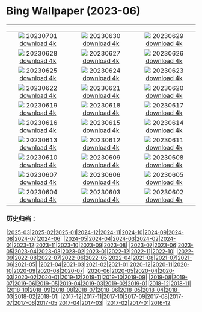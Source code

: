 # Bing Wallpaper (2023-06)
**************
| | | |
| :----: | :----: | :----: |
| ![](https://www.bing.com/th?id=OHR.LondonPride_EN-GB2746181543_1920x1080.jpg) 20230701 [download 4k](https://www.bing.com/th?id=OHR.LondonPride_EN-GB2746181543_UHD.jpg) | ![](https://www.bing.com/th?id=OHR.ClamBears_EN-GB2655650762_1920x1080.jpg) 20230630 [download 4k](https://www.bing.com/th?id=OHR.ClamBears_EN-GB2655650762_UHD.jpg) | ![](https://www.bing.com/th?id=OHR.BanyakIslands_EN-GB9801951786_1920x1080.jpg) 20230629 [download 4k](https://www.bing.com/th?id=OHR.BanyakIslands_EN-GB9801951786_UHD.jpg) |
| ![](https://www.bing.com/th?id=OHR.ProcidaItaly_EN-GB9713968263_1920x1080.jpg) 20230628 [download 4k](https://www.bing.com/th?id=OHR.ProcidaItaly_EN-GB9713968263_UHD.jpg) | ![](https://www.bing.com/th?id=OHR.SedonaSunset_EN-GB7297274691_1920x1080.jpg) 20230627 [download 4k](https://www.bing.com/th?id=OHR.SedonaSunset_EN-GB7297274691_UHD.jpg) | ![](https://www.bing.com/th?id=OHR.VillandryGarden_EN-GB7083830994_1920x1080.jpg) 20230626 [download 4k](https://www.bing.com/th?id=OHR.VillandryGarden_EN-GB7083830994_UHD.jpg) |
| ![](https://www.bing.com/th?id=OHR.PetraTreasury_EN-GB6969772830_1920x1080.jpg) 20230625 [download 4k](https://www.bing.com/th?id=OHR.PetraTreasury_EN-GB6969772830_UHD.jpg) | ![](https://www.bing.com/th?id=OHR.NhaTrang_EN-GB0640695558_1920x1080.jpg) 20230624 [download 4k](https://www.bing.com/th?id=OHR.NhaTrang_EN-GB0640695558_UHD.jpg) | ![](https://www.bing.com/th?id=OHR.PollinatorMonarch_EN-GB6254720731_1920x1080.jpg) 20230623 [download 4k](https://www.bing.com/th?id=OHR.PollinatorMonarch_EN-GB6254720731_UHD.jpg) |
| ![](https://www.bing.com/th?id=OHR.PeruAmazon_EN-GB5292051746_1920x1080.jpg) 20230622 [download 4k](https://www.bing.com/th?id=OHR.PeruAmazon_EN-GB5292051746_UHD.jpg) | ![](https://www.bing.com/th?id=OHR.StonehengeSalisbury_EN-GB4804495385_1920x1080.jpg) 20230621 [download 4k](https://www.bing.com/th?id=OHR.StonehengeSalisbury_EN-GB4804495385_UHD.jpg) | ![](https://www.bing.com/th?id=OHR.EagleTree_EN-GB5214088719_1920x1080.jpg) 20230620 [download 4k](https://www.bing.com/th?id=OHR.EagleTree_EN-GB5214088719_UHD.jpg) |
| ![](https://www.bing.com/th?id=OHR.Fawn_EN-GB3370685571_1920x1080.jpg) 20230619 [download 4k](https://www.bing.com/th?id=OHR.Fawn_EN-GB3370685571_UHD.jpg) | ![](https://www.bing.com/th?id=OHR.TernFather_EN-GB3286623964_1920x1080.jpg) 20230618 [download 4k](https://www.bing.com/th?id=OHR.TernFather_EN-GB3286623964_UHD.jpg) | ![](https://www.bing.com/th?id=OHR.TroopingtheColour_EN-GB3209704877_1920x1080.jpg) 20230617 [download 4k](https://www.bing.com/th?id=OHR.TroopingtheColour_EN-GB3209704877_UHD.jpg) |
| ![](https://www.bing.com/th?id=OHR.HawksbillTurtle_EN-GB1789155726_1920x1080.jpg) 20230616 [download 4k](https://www.bing.com/th?id=OHR.HawksbillTurtle_EN-GB1789155726_UHD.jpg) | ![](https://www.bing.com/th?id=OHR.SmokyFireflies_EN-GB0756238387_1920x1080.jpg) 20230615 [download 4k](https://www.bing.com/th?id=OHR.SmokyFireflies_EN-GB0756238387_UHD.jpg) | ![](https://www.bing.com/th?id=OHR.BrightonPalacePier_EN-GB0672120721_1920x1080.jpg) 20230614 [download 4k](https://www.bing.com/th?id=OHR.BrightonPalacePier_EN-GB0672120721_UHD.jpg) |
| ![](https://www.bing.com/th?id=OHR.OkefenokeeSwamp_EN-GB0533204328_1920x1080.jpg) 20230613 [download 4k](https://www.bing.com/th?id=OHR.OkefenokeeSwamp_EN-GB0533204328_UHD.jpg) | ![](https://www.bing.com/th?id=OHR.BigBendAnniv_EN-GB0399818877_1920x1080.jpg) 20230612 [download 4k](https://www.bing.com/th?id=OHR.BigBendAnniv_EN-GB0399818877_UHD.jpg) | ![](https://www.bing.com/th?id=OHR.GoliathHeron_EN-GB9486984477_1920x1080.jpg) 20230611 [download 4k](https://www.bing.com/th?id=OHR.GoliathHeron_EN-GB9486984477_UHD.jpg) |
| ![](https://www.bing.com/th?id=OHR.PortugalDay_EN-GB0196698327_1920x1080.jpg) 20230610 [download 4k](https://www.bing.com/th?id=OHR.PortugalDay_EN-GB0196698327_UHD.jpg) | ![](https://www.bing.com/th?id=OHR.BalloonsTurkey_EN-GB0119846047_1920x1080.jpg) 20230609 [download 4k](https://www.bing.com/th?id=OHR.BalloonsTurkey_EN-GB0119846047_UHD.jpg) | ![](https://www.bing.com/th?id=OHR.PlayfulHumpback_EN-GB9991991463_1920x1080.jpg) 20230608 [download 4k](https://www.bing.com/th?id=OHR.PlayfulHumpback_EN-GB9991991463_UHD.jpg) |
| ![](https://www.bing.com/th?id=OHR.ChacoCulture_EN-GB9900323304_1920x1080.jpg) 20230607 [download 4k](https://www.bing.com/th?id=OHR.ChacoCulture_EN-GB9900323304_UHD.jpg) | ![](https://www.bing.com/th?id=OHR.CliffsEtretat_EN-GB9799848049_1920x1080.jpg) 20230606 [download 4k](https://www.bing.com/th?id=OHR.CliffsEtretat_EN-GB9799848049_UHD.jpg) | ![](https://www.bing.com/th?id=OHR.PlasticParrotfish_EN-GB9687576751_1920x1080.jpg) 20230605 [download 4k](https://www.bing.com/th?id=OHR.PlasticParrotfish_EN-GB9687576751_UHD.jpg) |
| ![](https://www.bing.com/th?id=OHR.MauiBeach_EN-GB9406184102_1920x1080.jpg) 20230604 [download 4k](https://www.bing.com/th?id=OHR.MauiBeach_EN-GB9406184102_UHD.jpg) | ![](https://www.bing.com/th?id=OHR.SouthKaibabTrail_EN-GB9323657088_1920x1080.jpg) 20230603 [download 4k](https://www.bing.com/th?id=OHR.SouthKaibabTrail_EN-GB9323657088_UHD.jpg) | ![](https://www.bing.com/th?id=OHR.GemsbokNamibia_EN-GB7458259084_1920x1080.jpg) 20230602 [download 4k](https://www.bing.com/th?id=OHR.GemsbokNamibia_EN-GB7458259084_UHD.jpg) |

### 历史归档：

|[2025-03](2025-03/2025-03.md)|[2025-02](2025-02/2025-02.md)|[2025-01](2025-01/2025-01.md)|[2024-12](2024-12/2024-12.md)|[2024-11](2024-11/2024-11.md)|[2024-10](2024-10/2024-10.md)|[2024-09](2024-09/2024-09.md)|[2024-08](2024-08/2024-08.md)|[2024-07](2024-07/2024-07.md)|[2024-06](2024-06/2024-06.md)|
|[2024-05](2024-05/2024-05.md)|[2024-04](2024-04/2024-04.md)|[2024-03](2024-03/2024-03.md)|[2024-02](2024-02/2024-02.md)|[2024-01](2024-01/2024-01.md)|[2023-12](2023-12/2023-12.md)|[2023-11](2023-11/2023-11.md)|[2023-10](2023-10/2023-10.md)|[2023-09](2023-09/2023-09.md)|[2023-08](2023-08/2023-08.md)|
|[2023-07](2023-07/2023-07.md)|[2023-06](2023-06/2023-06.md)|[2023-05](2023-05/2023-05.md)|[2023-04](2023-04/2023-04.md)|[2023-03](2023-03/2023-03.md)|[2023-02](2023-02/2023-02.md)|[2023-01](2023-01/2023-01.md)|[2022-12](2022-12/2022-12.md)|[2022-11](2022-11/2022-11.md)|[2022-10](2022-10/2022-10.md)|
|[2022-09](2022-09/2022-09.md)|[2022-08](2022-08/2022-08.md)|[2022-07](2022-07/2022-07.md)|[2022-06](2022-06/2022-06.md)|[2022-05](2022-05/2022-05.md)|[2022-04](2022-04/2022-04.md)|[2021-08](2021-08/2021-08.md)|[2021-07](2021-07/2021-07.md)|[2021-06](2021-06/2021-06.md)|[2021-05](2021-05/2021-05.md)|
|[2021-04](2021-04/2021-04.md)|[2021-03](2021-03/2021-03.md)|[2021-02](2021-02/2021-02.md)|[2021-01](2021-01/2021-01.md)|[2020-12](2020-12/2020-12.md)|[2020-11](2020-11/2020-11.md)|[2020-10](2020-10/2020-10.md)|[2020-09](2020-09/2020-09.md)|[2020-08](2020-08/2020-08.md)|[2020-07](2020-07/2020-07.md)|
|[2020-06](2020-06/2020-06.md)|[2020-05](2020-05/2020-05.md)|[2020-04](2020-04/2020-04.md)|[2020-03](2020-03/2020-03.md)|[2020-02](2020-02/2020-02.md)|[2020-01](2020-01/2020-01.md)|[2019-12](2019-12/2019-12.md)|[2019-11](2019-11/2019-11.md)|[2019-10](2019-10/2019-10.md)|[2019-09](2019-09/2019-09.md)|
|[2019-08](2019-08/2019-08.md)|[2019-07](2019-07/2019-07.md)|[2019-06](2019-06/2019-06.md)|[2019-05](2019-05/2019-05.md)|[2019-04](2019-04/2019-04.md)|[2019-03](2019-03/2019-03.md)|[2019-02](2019-02/2019-02.md)|[2019-01](2019-01/2019-01.md)|[2018-12](2018-12/2018-12.md)|[2018-11](2018-11/2018-11.md)|
|[2018-10](2018-10/2018-10.md)|[2018-09](2018-09/2018-09.md)|[2018-08](2018-08/2018-08.md)|[2018-07](2018-07/2018-07.md)|[2018-06](2018-06/2018-06.md)|[2018-05](2018-05/2018-05.md)|[2018-04](2018-04/2018-04.md)|[2018-03](2018-03/2018-03.md)|[2018-02](2018-02/2018-02.md)|[2018-01](2018-01/2018-01.md)|
|[2017-12](2017-12/2017-12.md)|[2017-11](2017-11/2017-11.md)|[2017-10](2017-10/2017-10.md)|[2017-09](2017-09/2017-09.md)|[2017-08](2017-08/2017-08.md)|[2017-07](2017-07/2017-07.md)|[2017-06](2017-06/2017-06.md)|[2017-05](2017-05/2017-05.md)|[2017-04](2017-04/2017-04.md)|[2017-03](2017-03/2017-03.md)|
|[2017-02](2017-02/2017-02.md)|[2017-01](2017-01/2017-01.md)|[2016-12](2016-12/2016-12.md)